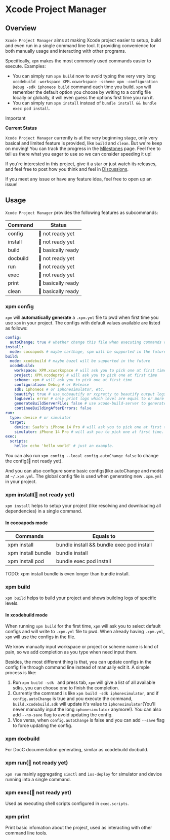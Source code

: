 # Xcode Project Manager

## Overview

`Xcode Project Manager` aims at making Xcode project easier to setup, build and even run in a single command line tool. It providing convenience for both manually usage and interacting with other programs.

Specifically, `xpm` makes the most commonly used commands easier to execute. Examples:

- You can simply run `xpm build` now to avoid typing the very very long `xcodebuild -workspace XPM.xcworkspace -scheme xpm -configuration Debug -sdk iphoneos build` command each time you build. `xpm` will remember the default option you choose by writing to a config file locally or globally, it will even guess the options first time you run it.
- You can simply run `xpm install` instead of `bundle install && bundle exec pod install`.

> [!IMPORTANT]
> **Current Status**
>
> `Xcode Project Manager` currently is at the very beginning stage, only very basical and limited feature is provided, like `build` and `clean`. But we're keep on moving! You can track the progress in the [Milestones](https://github.com/Saafo/xcode-project-manager/milestones) page. Feel free to tell us there what you eager to use so we can consider speeding it up!
>
> If you're interested in this project, give it a star or just watch its releases, and feel free to post how you think and feel in [Discussions](https://github.com/Saafo/xcode-project-manager/discussions).
>
> If you meet any issue or have any feature idea, feel free to open up an issue!

## Usage

`Xcode Project Manager` provides the following features as subcommands:

| Command  | Status             |
| -------- | ------------------ |
| config   | 🚧 not ready yet   |
| install  | 🚧 not ready yet   |
| build    | 🚀 basically ready |
| docbuild | 🚧 not ready yet   |
| run      | 🚧 not ready yet   |
| exec     | 🚧 not ready yet   |
| print    | 🚀 basically ready |
| clean    | 🚀 basically ready |

### xpm config

`xpm` will **automatically generate** a `.xpm.yml` file to pwd when first time you use `xpm` in your project. The configs with default values available are listed as follows:

```yaml
config:
  autoChange: true # whether change this file when executing commands with different configs
install:
  mode: cocoapods # maybe carthage, spm will be supported in the future
build:
  mode: xcodebuild # maybe bazel will be supported in the future
  xcodebuild:
    workspace: XPM.xcworkspace # will ask you to pick one at first time
    project: XPM.xcodeproj # will ask you to pick one at first time
    scheme: xpm # will ask you to pick one at first time
    configuration: Debug # or Release
    sdk: iphoneos # or iphonesimulator, etc.
    beautify: true # use xcbeautify or xcpretty to beautify output logs
    logLevel: error # only print logs which level are equal to or more serious than the given value
    generateBuildServerFile: false # use xcode-build-server to generate buildServer.json file
    continueBuildingAfterErrors: false
run:
  type: device # or simulator
  target:
    device: Saafo's iPhone 14 Pro # will ask you to pick one at first time.
    simulator: iPhone 14 Pro # will ask you to pick one at first time.
exec:
  scripts:
    hello: echo 'hello world' # just an example.
```

You can also run `xpm config --local config.autoChange false` to change the config(🚧 not ready yet).

And you can also configure some basic configs(like autoChange and mode) at `~/.xpm.yml`. The global config file is used when generating new `.xpm.yml` in your project.

### xpm install(🚧 not ready yet)

`xpm install` helps to setup your project (like resolving and downloading all dependencies) in a single command.

#### In cocoapods mode

| Commands           | Equals to                                 |
| ------------------ | ----------------------------------------- |
| xpm install        | bundle install && bundle exec pod install |
| xpm install bundle | bundle install                            |
| xpm install pod    | bundle exec pod install                   |

TODO: xpm install bundle is even longer than bundle install.

### xpm build

`xpm build` helps to build your project and shows building logs of specific levels.

#### In xcodebuild mode

When running `xpm build` for the first time, `xpm` will ask you to select default configs and will write to `.xpm.yml` file to pwd. When already having `.xpm.yml`, `xpm` will use the configs in the file.

We know manually input workspace or project or scheme name is kind of pain, so we add completion as you type <tab> when need input them.

Besides, the most different thing is that, you can update configs in the config file through command line instead of manually edit it. A simple process is like:

1. Run `xpm build -sdk ` and press tab, `xpm` will give a list of all available sdks, you can choose one to finish the completion.
2. Currently the command is like `xpm build -sdk iphonesimulator`, and if `config.autoChange` is true and you execute the command, `build.xcodebuild.sdk` will update it's value to `iphonesimulator`(You'll never manually input the long `iphonesimulator` anymore!). You can also add `--no-save` flag to avoid updating the config.
3. Vice versa, when `config.autoChange` is false and you can add `--save` flag to force updating the config.

### xpm docbuild

For DocC documentation generating, similar as xcodebuild docbuild.

### xpm run(🚧 not ready yet)

`xpm run` mainly aggregating `simctl` and `ios-deploy` for simulator and device running into a single command.

### xpm exec(🚧 not ready yet)

Used as executing shell scripts configured in `exec.scripts`.

### xpm print

Print basic infomation about the project, used as interacting with other command line tools.
